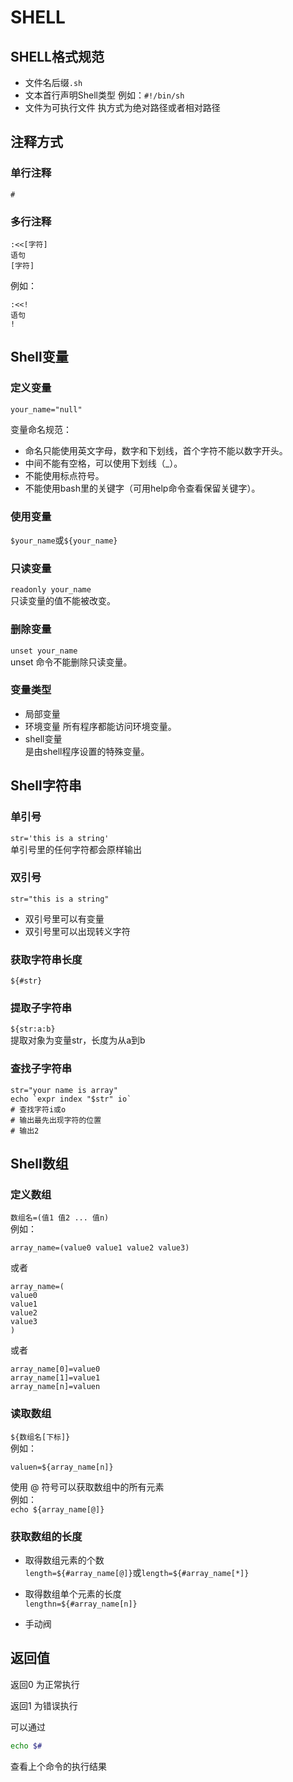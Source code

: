 # SHELL
## SHELL格式规范
- 文件名后缀`.sh`  
- 文本首行声明Shell类型
  例如：`#!/bin/sh`  
- 文件为可执行文件
	执方式为绝对路径或者相对路径  

## 注释方式
### 单行注释
`#`  

### 多行注释
```
:<<[字符]
语句
[字符]
```
例如：  
```
:<<!
语句
!
```

## Shell变量
### 定义变量
`your_name="null"` 

变量命名规范：  

- 命名只能使用英文字母，数字和下划线，首个字符不能以数字开头。
- 中间不能有空格，可以使用下划线（_）。
- 不能使用标点符号。
- 不能使用bash里的关键字（可用help命令查看保留关键字）。
### 使用变量
`$your_name`或`${your_name}`  
### 只读变量
`readonly your_name`  
只读变量的值不能被改变。  
### 删除变量
`unset your_name`  
unset 命令不能删除只读变量。  
### 变量类型
- 局部变量
- 环境变量
	所有程序都能访问环境变量。  
- shell变量  
	是由shell程序设置的特殊变量。  

## Shell字符串
### 单引号
`str='this is a string'`  
单引号里的任何字符都会原样输出  
### 双引号
`str="this is a string"`
- 双引号里可以有变量  
- 双引号里可以出现转义字符  
### 获取字符串长度
`${#str}`  
### 提取子字符串
`${str:a:b}`  
提取对象为变量str，长度为从a到b  
### 查找子字符串
```
str="your name is array"
echo `expr index "$str" io`
# 查找字符i或o
# 输出最先出现字符的位置
# 输出2
```
## Shell数组
### 定义数组
`数组名=(值1 值2 ... 值n)`  
例如：  
```
array_name=(value0 value1 value2 value3)
```
或者
```
array_name=(
value0
value1
value2
value3
)
```
或者
```
array_name[0]=value0
array_name[1]=value1
array_name[n]=valuen
```
### 读取数组
`${数组名[下标]}`  
例如：  
```
valuen=${array_name[n]}
```
使用 @ 符号可以获取数组中的所有元素  
例如：  
`echo ${array_name[@]}`
### 获取数组的长度
- 取得数组元素的个数  
	`length=${#array_name[@]}`或`length=${#array_name[*]}`  
- 取得数组单个元素的长度  
	`lengthn=${#array_name[n]}`  

- 手动阀

## 返回值

返回0 为正常执行

返回1 为错误执行



可以通过

```sh
echo $#
```

查看上个命令的执行结果
